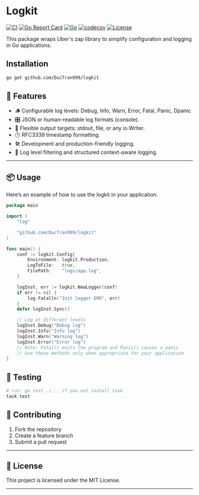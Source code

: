 # Logkit

[![CI](https://github.com/DucTran999/logkit/actions/workflows/ci.yml/badge.svg)](https://github.com/DucTran999/logkit/actions/workflows/ci.yml)
[![Go Report Card](https://goreportcard.com/badge/github.com/DucTran999/logkit)](https://goreportcard.com/report/github.com/DucTran999/logkit)
[![Go](https://img.shields.io/badge/Go-1.23-blue?logo=go)](https://golang.org)
[![codecov](https://codecov.io/gh/DucTran999/logkit/branch/master/graph/badge.svg)](https://codecov.io/gh/DucTran999/logkit)
[![License](https://img.shields.io/github/license/DucTran999/logkit)](LICENSE)

This package wraps Uber's zap library to simplify configuration and logging in Go applications.

## Installation

```bash
go get github.com/DucTran999/logkit
```

## 🚀 Features

- 🪵 Configurable log levels: Debug, Info, Warn, Error, Fatal, Panic, Dpanic
- 🎛️ JSON or human-readable log formats (console).
- 🔁 Flexible output targets: stdout, file, or any io.Writer.
- 🕒 RFC3339 timestamp formatting.
- 🛠️ Development and production-friendly logging.
- 🧵 Log level filtering and structured context-aware logging.

---

## 📦 Usage

Here’s an example of how to use the logkit in your application.

```go
package main

import (
	"log"

	"github.com/DucTran999/logkit"
)

func main() {
	conf := logkit.Config{
		Environment: logkit.Production,
		LogToFile:   true,
		FilePath:    "logs/app.log",
	}

	logInst, err := logkit.NewLogger(conf)
	if err != nil {
		log.Fatalln("Init logger ERR", err)
	}
	defer logInst.Sync()

	// Log at different levels
	logInst.Debug("Debug log")
	logInst.Info("Info log")
	logInst.Warn("Warning log")
	logInst.Error("Error log")
	// Note: Fatal() exits the program and Panic() causes a panic
	// Use these methods only when appropriate for your application
}
```

## 🧪 Testing

```sh
# run: go test ./... if you not install task
task test
```

## 🤝 Contributing

1. Fork the repository
2. Create a feature branch
3. Submit a pull request

---

## 📄 License

This project is licensed under the MIT License.

---
